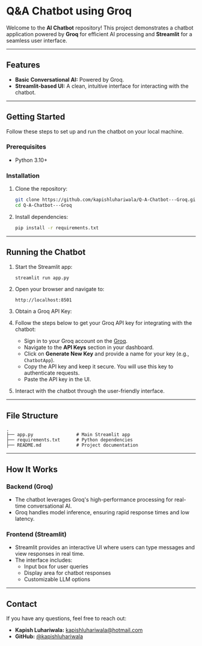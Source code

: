 # Q&A Chatbot using Groq

Welcome to the **AI Chatbot** repository! This project demonstrates a chatbot application powered by **Groq** for efficient AI processing and **Streamlit** for a seamless user interface.

---

## Features

- **Basic Conversational AI:** Powered by Groq.
- **Streamlit-based UI:** A clean, intuitive interface for interacting with the chatbot.

---

## Getting Started

Follow these steps to set up and run the chatbot on your local machine.

### Prerequisites

- Python 3.10+

### Installation

1. Clone the repository:

   ```bash
   git clone https://github.com/kapishluhariwala/Q-A-Chatbot---Groq.git
   cd Q-A-Chatbot---Groq
   ```

2. Install dependencies:

   ```bash
   pip install -r requirements.txt
   ```
---

## Running the Chatbot

1. Start the Streamlit app:

   ```bash
   streamlit run app.py
   ```

2. Open your browser and navigate to:

   ```
   http://localhost:8501
   ```

3. Obtain a Groq API Key:
4. 
   Follow the steps below to get your Groq API key for integrating with the chatbot:
   - Sign in to your Groq account on the [Groq](https://console.groq.com/keys).
   - Navigate to the **API Keys** section in your dashboard.
   - Click on **Generate New Key** and provide a name for your key (e.g., `ChatbotApp`).
   - Copy the API key and keep it secure. You will use this key to authenticate requests.
   - Paste the API key in the UI.

5. Interact with the chatbot through the user-friendly interface.

---

## File Structure

```plaintext
.
├── app.py                # Main Streamlit app
├── requirements.txt      # Python dependencies
├── README.md             # Project documentation

```

---

## How It Works

### Backend (Groq)

- The chatbot leverages Groq's high-performance processing for real-time conversational AI.
- Groq handles model inference, ensuring rapid response times and low latency.

### Frontend (Streamlit)

- Streamlit provides an interactive UI where users can type messages and view responses in real time.
- The interface includes:
  - Input box for user queries
  - Display area for chatbot responses
  - Customizable LLM options

---

## Contact

If you have any questions, feel free to reach out:

- **Kapish Luhariwala:** [kapishluhariwala@hotmail.com](mailto\:kapishluhariwala@hotmail.com)
- **GitHub:** [@kapishluhariwala](https://github.com/kapishluhariwala)

